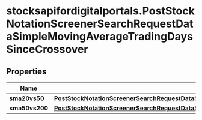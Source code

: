 # stocksapifordigitalportals.PostStockNotationScreenerSearchRequestDataSimpleMovingAverageTradingDaysSinceCrossover

## Properties

Name | Type | Description | Notes
------------ | ------------- | ------------- | -------------
**sma20vs50** | [**PostStockNotationScreenerSearchRequestDataSimpleMovingAverageTradingDaysSinceCrossoverSma20vs50**](PostStockNotationScreenerSearchRequestDataSimpleMovingAverageTradingDaysSinceCrossoverSma20vs50.md) |  | [optional] 
**sma50vs200** | [**PostStockNotationScreenerSearchRequestDataSimpleMovingAverageTradingDaysSinceCrossoverSma50vs200**](PostStockNotationScreenerSearchRequestDataSimpleMovingAverageTradingDaysSinceCrossoverSma50vs200.md) |  | [optional] 


